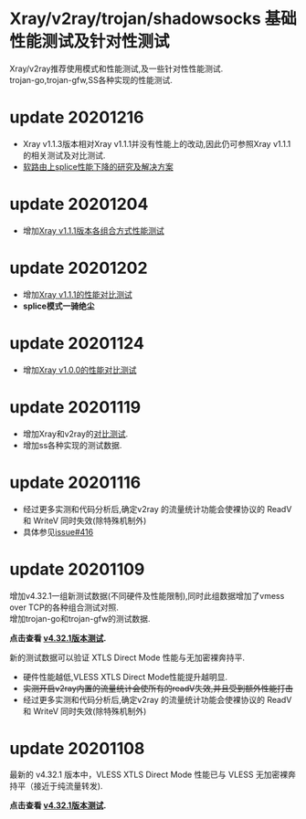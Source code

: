 # Xray/v2ray/trojan/shadowsocks 基础性能测试及针对性测试

Xray/v2ray推荐使用模式和性能测试,及一些针对性性能测试.  
trojan-go,trojan-gfw,SS各种实现的性能测试.

# update 20201216
- Xray v1.1.3版本相对Xray v1.1.1并没有性能上的改动,因此仍可参照Xray v1.1.1的相关测试及对比测试.
- [软路由上splice性能下降的研究及解决方案](https://github.com/XTLS/Xray-core/discussions/59)

# update 20201204
- 增加[Xray v1.1.1版本各组合方式性能测试](https://github.com/badO1a5A90/v2ray-doc/blob/main/Xray_test_v1.1.1.md)
# update 20201202
- 增加[Xray v1.1.1的性能对比测试](https://github.com/badO1a5A90/v2ray-doc/blob/main/performance_test/Xray/speed_test_20201202.md)
- **splice模式一骑绝尘**

<!-- <details>
<summary>点击展开查看更多测试</summary> -->

# update 20201124
- 增加[Xray v1.0.0的性能对比测试](https://github.com/badO1a5A90/v2ray-doc/blob/main/performance_test/Xray/speed_test_20201124.md)
  
# update 20201119
- 增加Xray和v2ray的[对比测试](https://github.com/badO1a5A90/v2ray-doc/blob/main/performance_test/Xray/speed_test_2020119.md).
- 增加ss各种实现的测试数据.

# update 20201116
- 经过更多实测和代码分析后,确定v2ray 的流量统计功能会使裸协议的 ReadV 和 WriteV 同时失效(除特殊机制外)
- 具体参见[issue#416](https://github.com/v2fly/v2ray-core/issues/416)

# update 20201109
增加v4.32.1一组新测试数据(不同硬件及性能限制),同时此组数据增加了vmess over TCP的各种组合测试对照.   
增加trojan-go和trojan-gfw的测试数据.

**点击查看 [v4.32.1版本测试](https://github.com/badO1a5A90/v2ray-doc/blob/master/v2ray_speed_test_v4.32.1.md).**

  新的测试数据可以验证 XTLS Direct Mode 性能与无加密裸奔持平.
- 硬件性能越低,VLESS XTLS Direct Mode性能提升越明显.
- ~~实测开启v2ray内置的流量统计会使所有的readV失效,并且受到额外性能打击~~
- 经过更多实测和代码分析后,确定v2ray 的流量统计功能会使裸协议的 ReadV 和 WriteV 同时失效(除特殊机制外)

# update 20201108

最新的 v4.32.1 版本中，VLESS XTLS Direct Mode 性能已与 VLESS 无加密裸奔持平（接近于纯流量转发).

**点击查看 [v4.32.1版本测试](https://github.com/badO1a5A90/v2ray-doc/blob/master/v2ray_speed_test_v4.32.1.md).**

<!-- </details> -->
